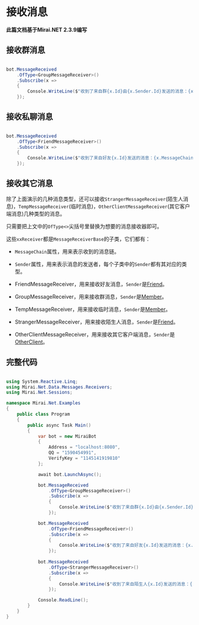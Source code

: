 # 接收消息

**此篇文档基于Mirai.NET 2.3.9编写**


## 接收群消息

```cs

bot.MessageReceived
    .OfType<GroupMessageReceiver>()
    .Subscribe(x =>
    {
        Console.WriteLine($"收到了来自群{x.Id}由{x.Sender.Id}发送的消息：{x.MessageChain.GetPlainMessage()}");
    });

```

## 接收私聊消息

```cs

bot.MessageReceived
    .OfType<FriendMessageReceiver>()
    .Subscribe(x =>
    {
        Console.WriteLine($"收到了来自好友{x.Id}发送的消息：{x.MessageChain.GetPlainMessage()}");
    });

```

## 接收其它消息

除了上面演示的几种消息类型，还可以接收`StrangerMessageReceiver`(陌生人消息)，`TempMessageReceiver`(临时消息)，`OtherClientMessageReceiver`(其它客户端消息)几种类型的消息。

只需要把上文中的`OfType<>`尖括号里替换为想要的消息接收器即可。

这些`xxReceiver`都是`MessageReceiverBase`的子类，它们都有：
+ `MessageChain`属性，用来表示收到的消息链。
+ `Sender`属性，用来表示消息的发送者，每个子类中的`Sender`都有其对应的类型。

+ FriendMessageReceiver，用来接收好友消息，`Sender`是[Friend](https://github.com/SinoAHpx/Mirai.Net/blob/2.4/Mirai.Net/Data/Shared/Friend.cs)。
+ GroupMessageReceiver，用来接收群消息，`Sender`是[Member](https://github.com/SinoAHpx/Mirai.Net/blob/2.4/Mirai.Net/Data/Shared/Member.cs)。
+ TempMessageReceiver，用来接收临时消息，`Sender`是[Member](https://github.com/SinoAHpx/Mirai.Net/blob/2.4/Mirai.Net/Data/Shared/Friend.cs)。
+ StrangerMessageReceiver，用来接收陌生人消息，`Sender`是[Friend](https://github.com/SinoAHpx/Mirai.Net/blob/2.4/Mirai.Net/Data/Shared/Friend.cs)。
+ OtherClientMessageReceiver，用来接收其它客户端消息，`Sender`是[OtherClient](https://github.com/SinoAHpx/Mirai.Net/blob/2.4/Mirai.Net/Data/Shared/OtherClient.cs)。

## 完整代码

```cs

using System.Reactive.Linq;
using Mirai.Net.Data.Messages.Receivers;
using Mirai.Net.Sessions;

namespace Mirai.Net.Examples
{
    public class Program
    {
        public async Task Main()
        {
            var bot = new MiraiBot
            {
                Address = "localhost:8080",
                QQ = "1590454991",
                VerifyKey = "1145141919810"
            };

            await bot.LaunchAsync();

            bot.MessageReceived
                .OfType<GroupMessageReceiver>()
                .Subscribe(x =>
                {
                    Console.WriteLine($"收到了来自群{x.Id}由{x.Sender.Id}发送的消息：{x.MessageChain.GetPlainMessage()}");
                });

            bot.MessageReceived
                .OfType<FriendMessageReceiver>()
                .Subscribe(x =>
                {
                    Console.WriteLine($"收到了来自好友{x.Id}发送的消息：{x.MessageChain.GetPlainMessage()}");
                });
            
            bot.MessageReceived
                .OfType<StrangerMessageReceiver>()
                .Subscribe(x =>
                {
                    Console.WriteLine($"收到了来自陌生人{x.Id}发送的消息：{x.MessageChain.GetPlainMessage()}");
                });

            Console.ReadLine();
        }
    }
}

```